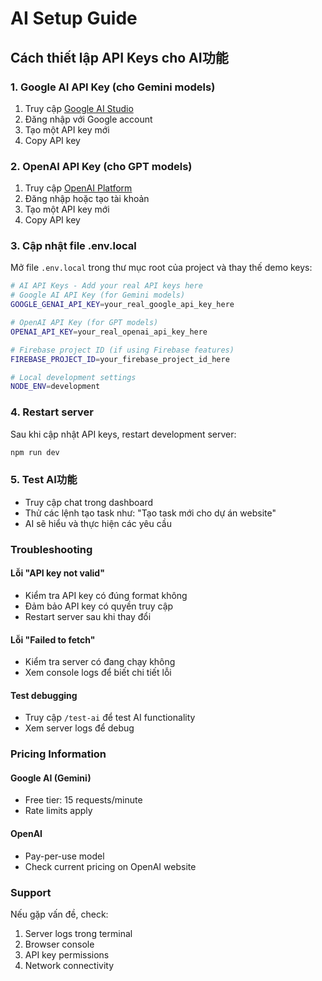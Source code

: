 # AI Setup Guide

## Cách thiết lập API Keys cho AI功能

### 1. Google AI API Key (cho Gemini models)

1. Truy cập [Google AI Studio](https://ai.google.dev/)
2. Đăng nhập với Google account
3. Tạo một API key mới
4. Copy API key

### 2. OpenAI API Key (cho GPT models)

1. Truy cập [OpenAI Platform](https://platform.openai.com/api-keys)
2. Đăng nhập hoặc tạo tài khoản
3. Tạo một API key mới
4. Copy API key

### 3. Cập nhật file .env.local

Mở file `.env.local` trong thư mục root của project và thay thế demo keys:

```bash
# AI API Keys - Add your real API keys here
# Google AI API Key (for Gemini models)
GOOGLE_GENAI_API_KEY=your_real_google_api_key_here

# OpenAI API Key (for GPT models)  
OPENAI_API_KEY=your_real_openai_api_key_here

# Firebase project ID (if using Firebase features)
FIREBASE_PROJECT_ID=your_firebase_project_id_here

# Local development settings
NODE_ENV=development
```

### 4. Restart server

Sau khi cập nhật API keys, restart development server:

```bash
npm run dev
```

### 5. Test AI功能

- Truy cập chat trong dashboard
- Thử các lệnh tạo task như: "Tạo task mới cho dự án website"
- AI sẽ hiểu và thực hiện các yêu cầu

### Troubleshooting

#### Lỗi "API key not valid"
- Kiểm tra API key có đúng format không
- Đảm bảo API key có quyền truy cập
- Restart server sau khi thay đổi

#### Lỗi "Failed to fetch"
- Kiểm tra server có đang chạy không
- Xem console logs để biết chi tiết lỗi

#### Test debugging
- Truy cập `/test-ai` để test AI functionality
- Xem server logs để debug

### Pricing Information

#### Google AI (Gemini)
- Free tier: 15 requests/minute
- Rate limits apply

#### OpenAI 
- Pay-per-use model
- Check current pricing on OpenAI website

### Support

Nếu gặp vấn đề, check:
1. Server logs trong terminal
2. Browser console
3. API key permissions
4. Network connectivity
